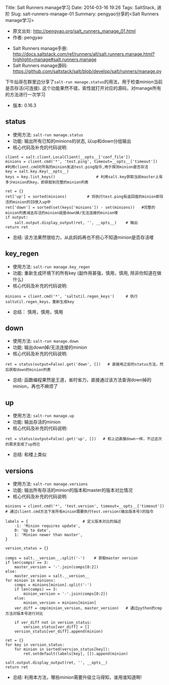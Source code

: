 Title: Salt Runners manage学习
Date: 2014-03-16 19:26
Tags: SaltStack, 进阶
Slug: salt-runners-manage-01
Summary: pengyao分享的<Salt Runners manage学习>

* 原文出处: <http://pengyao.org/salt_runners_manage_01.html>
* 作者: pengyao

-   Salt Runners manage手册:
    <http://docs.saltstack.com/ref/runners/all/salt.runners.manage.html?highlight=manage#salt.runners.manage>
-   Salt Runners manage源码:
    <https://github.com/saltstack/salt/blob/develop/salt/runners/manage.py>

下午灿哥在群里边分享了`salt-run
manage.status`的用法，用于检查minion当前是否存活(可连接).
这个功能果然不错，索性就打开对应的源码，对manage所有的方法进行一次学习

-   版本: 0.16.3

## status

-   使用方法: `salt-run manage.status`
-   功能: 输出所有已知的minions的状态, 以up和down分组输出
-   核心代码及补充的代码说明:

<!-- -->

    client = salt.client.LocalClient(__opts__['conf_file'])
    minions = client.cmd('*', 'test.ping', timeout=__opts__['timeout'])   #利用client.cmd对所有的minion发送test.ping指令,用于探测minion是否存活
    key = salt.key.Key(__opts__)
    keys = key.list_keys()                  # 利用salt.key获取当前master上有多少minion的key，即获取到完整的minion列表

    ret = {}
    ret['up'] = sorted(minions)         # 将执行test.ping有返回值的minion即存活的minion的ID放入up中
    ret['down'] = sorted(set(keys['minions']) - set(minions))   #完整的minion列表减去存活的minion就是down掉/无法连接的minion喽
    if output:
        salt.output.display_output(ret, '', __opts__)    # 输出
    return ret

-   总结: 该方法果然很给力，从此妈妈再也不担心不知道minion是否存活喽

## key_regen

-   使用方法: `salt-run manage.key_regen`
-   功能: 重新生成环境下的所有key (副作用甚强，慎用，慎用,
    除非你知道在做什么)
-   核心代码及补充的代码说明:

<!-- -->

    minions = client.cmd('*', 'saltutil.regen_keys')     # 执行saltutil.regen_keys，重新生成key

-   总结： 慎用，慎用，慎用

## down

-   使用方法: `salt-run manage.down`
-   功能: 输出down掉/无法连接的minion
-   核心代码及补充的代码说明:

<!-- -->

    ret = status(output=False).get('down', [])   # 直接用之前的status方法，然后获取down的minion列表

-   总结:
    函数编程果然是王道，省时省力，直接通过该方法查询down掉的minion，再也不麻烦了

## up

-   使用方法: `salt-run manage.up`
-   功能: 输出存活的minion
-   核心代码及补充的代码说明:

<!-- -->

    ret = status(output=False).get('up', [])   # 和上边直接down一样，不过这次的需求变成了up而已

-   总结: 和楼上类似

## versions

-   使用方法: `salt-run manage.versions`
-   功能: 输出所有存活的minion的版本和master的版本对比情况
-   核心代码及补充的代码说明:

<!-- -->

    minions = client.cmd('*', 'test.version', timeout=__opts__['timeout'])  # 通过client.cmd方法下发所有minion需要执行test.version(输出版本号)的指令

    labels = {                        # 定义版本对比的描述
        -1: 'Minion requires update',
        0: 'Up to date',
        1: 'Minion newer than master',
    }

    version_status = {}

    comps = salt.__version__.split('-')    # 获取master version
    if len(comps) == 3:
        master_version = '-'.join(comps[0:2])
    else:
        master_version = salt.__version__
    for minion in minions:
        comps = minions[minion].split('-')
        if len(comps) == 3:
            minion_version = '-'.join(comps[0:2])
        else:
            minion_version = minions[minion]
        ver_diff = cmp(minion_version, master_version)   # 通过python的cmp方法对版本号进行对比

        if ver_diff not in version_status:
            version_status[ver_diff] = []
        version_status[ver_diff].append(minion)

    ret = {}
    for key in version_status:
        for minion in sorted(version_status[key]):
            ret.setdefault(labels[key], []).append(minion)

    salt.output.display_output(ret, '', __opts__)
    return ret

-   总结: 利用本方法，哪些minion需要升级立马得知，谁用谁知道啊!
